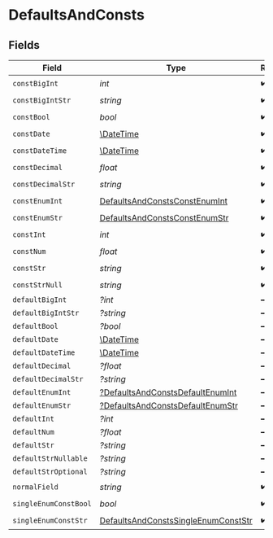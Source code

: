 # DefaultsAndConsts


## Fields

| Field                                                                                             | Type                                                                                              | Required                                                                                          | Description                                                                                       |
| ------------------------------------------------------------------------------------------------- | ------------------------------------------------------------------------------------------------- | ------------------------------------------------------------------------------------------------- | ------------------------------------------------------------------------------------------------- |
| `constBigInt`                                                                                     | *int*                                                                                             | :heavy_check_mark:                                                                                | N/A                                                                                               |
| `constBigIntStr`                                                                                  | *string*                                                                                          | :heavy_check_mark:                                                                                | N/A                                                                                               |
| `constBool`                                                                                       | *bool*                                                                                            | :heavy_check_mark:                                                                                | N/A                                                                                               |
| `constDate`                                                                                       | [\DateTime](https://www.php.net/manual/en/class.datetime.php)                                     | :heavy_check_mark:                                                                                | N/A                                                                                               |
| `constDateTime`                                                                                   | [\DateTime](https://www.php.net/manual/en/class.datetime.php)                                     | :heavy_check_mark:                                                                                | N/A                                                                                               |
| `constDecimal`                                                                                    | *float*                                                                                           | :heavy_check_mark:                                                                                | N/A                                                                                               |
| `constDecimalStr`                                                                                 | *string*                                                                                          | :heavy_check_mark:                                                                                | N/A                                                                                               |
| `constEnumInt`                                                                                    | [DefaultsAndConstsConstEnumInt](../../models/shared/DefaultsAndConstsConstEnumInt.md)             | :heavy_check_mark:                                                                                | N/A                                                                                               |
| `constEnumStr`                                                                                    | [DefaultsAndConstsConstEnumStr](../../models/shared/DefaultsAndConstsConstEnumStr.md)             | :heavy_check_mark:                                                                                | N/A                                                                                               |
| `constInt`                                                                                        | *int*                                                                                             | :heavy_check_mark:                                                                                | N/A                                                                                               |
| `constNum`                                                                                        | *float*                                                                                           | :heavy_check_mark:                                                                                | N/A                                                                                               |
| `constStr`                                                                                        | *string*                                                                                          | :heavy_check_mark:                                                                                | N/A                                                                                               |
| `constStrNull`                                                                                    | *string*                                                                                          | :heavy_check_mark:                                                                                | N/A                                                                                               |
| `defaultBigInt`                                                                                   | *?int*                                                                                            | :heavy_minus_sign:                                                                                | N/A                                                                                               |
| `defaultBigIntStr`                                                                                | *?string*                                                                                         | :heavy_minus_sign:                                                                                | N/A                                                                                               |
| `defaultBool`                                                                                     | *?bool*                                                                                           | :heavy_minus_sign:                                                                                | N/A                                                                                               |
| `defaultDate`                                                                                     | [\DateTime](https://www.php.net/manual/en/class.datetime.php)                                     | :heavy_minus_sign:                                                                                | N/A                                                                                               |
| `defaultDateTime`                                                                                 | [\DateTime](https://www.php.net/manual/en/class.datetime.php)                                     | :heavy_minus_sign:                                                                                | N/A                                                                                               |
| `defaultDecimal`                                                                                  | *?float*                                                                                          | :heavy_minus_sign:                                                                                | N/A                                                                                               |
| `defaultDecimalStr`                                                                               | *?string*                                                                                         | :heavy_minus_sign:                                                                                | N/A                                                                                               |
| `defaultEnumInt`                                                                                  | [?DefaultsAndConstsDefaultEnumInt](../../models/shared/DefaultsAndConstsDefaultEnumInt.md)        | :heavy_minus_sign:                                                                                | N/A                                                                                               |
| `defaultEnumStr`                                                                                  | [?DefaultsAndConstsDefaultEnumStr](../../models/shared/DefaultsAndConstsDefaultEnumStr.md)        | :heavy_minus_sign:                                                                                | N/A                                                                                               |
| `defaultInt`                                                                                      | *?int*                                                                                            | :heavy_minus_sign:                                                                                | N/A                                                                                               |
| `defaultNum`                                                                                      | *?float*                                                                                          | :heavy_minus_sign:                                                                                | N/A                                                                                               |
| `defaultStr`                                                                                      | *?string*                                                                                         | :heavy_minus_sign:                                                                                | N/A                                                                                               |
| `defaultStrNullable`                                                                              | *?string*                                                                                         | :heavy_minus_sign:                                                                                | N/A                                                                                               |
| `defaultStrOptional`                                                                              | *?string*                                                                                         | :heavy_minus_sign:                                                                                | N/A                                                                                               |
| `normalField`                                                                                     | *string*                                                                                          | :heavy_check_mark:                                                                                | N/A                                                                                               |
| `singleEnumConstBool`                                                                             | *bool*                                                                                            | :heavy_check_mark:                                                                                | N/A                                                                                               |
| `singleEnumConstStr`                                                                              | [DefaultsAndConstsSingleEnumConstStr](../../models/shared/DefaultsAndConstsSingleEnumConstStr.md) | :heavy_check_mark:                                                                                | N/A                                                                                               |